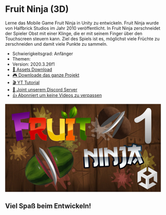 # Fruit Ninja (3D)

Lerne das Mobile Game Fruit Ninja in Unity zu entwickeln. Fruit Ninja wurde von Halfbrick Studios im Jahr 2010 veröffentlicht. In Fruit Ninja zerschneidet der Spieler Obst mit einer Klinge, die er mit seinem Finger über den Touchscreen steuern kann. Ziel des Spiels ist es, möglichst viele Früchte zu zerschneiden und damit viele Punkte zu sammeln.

- Schwierigkeitsgrad: Anfänger
- Themen: 
- Version: 2020.3.26f1
- [🧰 Assets Download](https://github.com/PrezipGames/Fruit-Ninja/blob/main/FruitNinja.unitypackage)
- [🎮 Downloade das ganze Projekt](https://github.com/PrezipGames/Flappy-Bird-New/archive/refs/heads/main.zip)
- [🎬 YT Tutorial](https://www.youtube.com/watch?v=R-QhOwWX3jU&t=21s)
- [💬 Joint unserem Discord Server](https://discord.gg/kusy4JQ4)
- [👍 Abonniert um keine Videos zu verpassen](https://www.youtube.com/@prezipgames)

![](Images/FruitNinja1.png)

## Viel Spaß beim Entwickeln!
